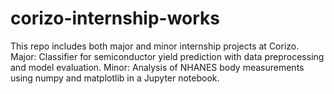 # corizo-internship-works
This repo includes both major and minor internship projects at Corizo. Major: Classifier for semiconductor yield prediction with data preprocessing and model evaluation. Minor: Analysis of NHANES body measurements using numpy and matplotlib in a Jupyter notebook.
